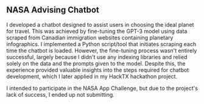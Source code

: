 ## NASA Advising Chatbot

I developed a chatbot designed to assist users in choosing the ideal planet for travel. This was achieved by fine-tuning the GPT-3 model using data scraped from Canadian immigration websites containing planetary infographics. I implemented a Python script/tool that initiates scraping each time the chatbot is loaded. However, the fine-tuning process wasn't entirely successful, largely because I didn't use any indexing libraries and relied solely on the data and the prompts given to the model. Despite this, the experience provided valuable insights into the steps required for chatbot development, which I later applied in my HackTX hackathon project.

I intended to participate in the NASA App Challenge, but due to the project's lack of success, I ended up not submitting.
